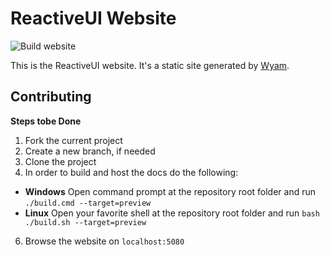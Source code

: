 # ReactiveUI Website

![Build website](https://github.com/reactiveui/website/workflows/Build%20website/badge.svg)

This is the ReactiveUI website. It's a static site generated by [Wyam](https://wyam.io).

## Contributing

**Steps tobe Done**
1. Fork the current project
2. Create a new branch, if needed
3. Clone the project
4. In order to build and host the docs do the following:
- **Windows** Open command prompt at the repository root folder and run `./build.cmd --target=preview`
- **Linux** Open your favorite shell at the repository root folder and run `bash ./build.sh --target=preview`
6. Browse the website on `localhost:5080`

